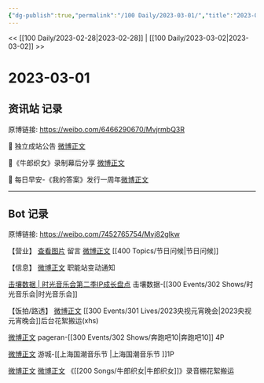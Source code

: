 ```yaml
---
{"dg-publish":true,"permalink":"/100 Daily/2023-03-01/","title":"2023-03-01","created":"2023-03-03T10:22:53.837+08:00","updated":"2023-03-09T12:20:51.935+08:00"}
---
```



<< [[100 Daily/2023-02-28\|2023-02-28]] | [[100 Daily/2023-03-02\|2023-03-02]] >>

# 2023-03-01

## 资讯站 记录

原博链接: https://weibo.com/6466290670/MvjrmbQ3R

🌟 独立成站公告 [微博正文](https://m.weibo.cn/6466290670/4874421154092007)

🌟《牛郎织女》录制幕后分享 [微博正文](https://m.weibo.cn/6466290670/4874627334277194)

🌟 每日早安-《我的答案》发行一周年[微博正文](https://m.weibo.cn/6466290670/4874397502147650)

---
## Bot 记录

原博链接: https://weibo.com/7452765754/Mvj82glkw

【营业】
[查看图片](https://wx1.sinaimg.cn/large/0088n2Pggy1hbkr5mkn46j30yi07cwet.jpg) 留言 [微博正文](https://weibo.com/1736988591/4872782787911790) [[400 Topics/节日问候\|节日问候]]

【信息】
[微博正文](https://weibo.com/5516625428/4874421044779331) 职能站变动通知

[击壤数据 | 时光音乐会第二季IP成长盘点](https://weibo.cn/sinaurl?u=https%3A%2F%2Fmp.weixin.qq.com%2Fs%2Fe2OhIh_aHoA2sV7qvjnfHw) 击壤数据-[[300 Events/302 Shows/时光音乐会\|时光音乐会]]

【饭拍/路透】
[微博正文](https://weibo.com/7495641082/4874582207237191) [[300 Events/301 Lives/2023央视元宵晚会\|2023央视元宵晚会]]后台花絮搬运(xhs)

[微博正文](https://weibo.com/7633014126/4874264190912963) pageran-[[300 Events/302 Shows/奔跑吧10\|奔跑吧10]] 4P

[微博正文](https://weibo.com/1801743981/4874274613760268) 游城-[[上海国潮音乐节 \|上海国潮音乐节 ]]1P

[微博正文](https://weibo.com/7495641082/4874568948516660) [微博正文](https://m.weibo.cn/6466290670/4874627334277194) 《[[200 Songs/牛郎织女\|牛郎织女]]》录音棚花絮搬运
